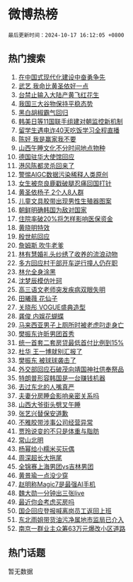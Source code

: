 # 微博热榜

`最后更新时间：2024-10-17 16:12:05 +0800`

## 热门搜索

1. [在中国式现代化建设中奋勇争先](https://m.weibo.cn/search?containerid=100103type%3D1%26t%3D10%26q%3D%23%E5%9C%A8%E4%B8%AD%E5%9B%BD%E5%BC%8F%E7%8E%B0%E4%BB%A3%E5%8C%96%E5%BB%BA%E8%AE%BE%E4%B8%AD%E5%A5%8B%E5%8B%87%E4%BA%89%E5%85%88%23&stream_entry_id=51&isnewpage=1&extparam=seat%3D1%26filter_type%3Drealtimehot%26stream_entry_id%3D51%26c_type%3D51%26q%3D%2523%25E5%259C%25A8%25E4%25B8%25AD%25E5%259B%25BD%25E5%25BC%258F%25E7%258E%25B0%25E4%25BB%25A3%25E5%258C%2596%25E5%25BB%25BA%25E8%25AE%25BE%25E4%25B8%25AD%25E5%25A5%258B%25E5%258B%2587%25E4%25BA%2589%25E5%2585%2588%2523%26pos%3D0%26cate%3D10103%26dgr%3D0%26display_time%3D1729152723%26pre_seqid%3D17291527239070380345779)
1. [武艺 我命比黄圣依好一点](https://m.weibo.cn/search?containerid=100103type%3D1%26t%3D10%26q%3D%E6%AD%A6%E8%89%BA+%E6%88%91%E5%91%BD%E6%AF%94%E9%BB%84%E5%9C%A3%E4%BE%9D%E5%A5%BD%E4%B8%80%E7%82%B9&stream_entry_id=31&isnewpage=1&extparam=seat%3D1%26filter_type%3Drealtimehot%26c_type%3D31%26lcate%3D5001%26cate%3D5001%26band_rank%3D1%26stream_entry_id%3D31%26realpos%3D1%26flag%3D1%26q%3D%25E6%25AD%25A6%25E8%2589%25BA%2520%25E6%2588%2591%25E5%2591%25BD%25E6%25AF%2594%25E9%25BB%2584%25E5%259C%25A3%25E4%25BE%259D%25E5%25A5%25BD%25E4%25B8%2580%25E7%2582%25B9%26pos%3D0%26dgr%3D0%26display_time%3D1729152723%26pre_seqid%3D17291527239070380345779)
1. [台禁止输入大陆产黄飞红花生](https://m.weibo.cn/search?containerid=100103type%3D1%26t%3D10%26q%3D%23%E5%8F%B0%E7%A6%81%E6%AD%A2%E8%BE%93%E5%85%A5%E5%A4%A7%E9%99%86%E4%BA%A7%E9%BB%84%E9%A3%9E%E7%BA%A2%E8%8A%B1%E7%94%9F%23&stream_entry_id=31&isnewpage=1&extparam=seat%3D1%26filter_type%3Drealtimehot%26c_type%3D31%26lcate%3D5001%26cate%3D5001%26band_rank%3D2%26stream_entry_id%3D31%26realpos%3D2%26flag%3D2%26q%3D%2523%25E5%258F%25B0%25E7%25A6%2581%25E6%25AD%25A2%25E8%25BE%2593%25E5%2585%25A5%25E5%25A4%25A7%25E9%2599%2586%25E4%25BA%25A7%25E9%25BB%2584%25E9%25A3%259E%25E7%25BA%25A2%25E8%258A%25B1%25E7%2594%259F%2523%26pos%3D1%26dgr%3D0%26display_time%3D1729152723%26pre_seqid%3D17291527239070380345779)
1. [我国三大谷物保持平稳态势](https://m.weibo.cn/search?containerid=100103type%3D1%26t%3D10%26q%3D%23%E6%88%91%E5%9B%BD%E4%B8%89%E5%A4%A7%E8%B0%B7%E7%89%A9%E4%BF%9D%E6%8C%81%E5%B9%B3%E7%A8%B3%E6%80%81%E5%8A%BF%23&stream_entry_id=31&isnewpage=1&extparam=seat%3D1%26filter_type%3Drealtimehot%26c_type%3D31%26lcate%3D5001%26cate%3D5001%26band_rank%3D3%26stream_entry_id%3D31%26realpos%3D3%26flag%3D0%26q%3D%2523%25E6%2588%2591%25E5%259B%25BD%25E4%25B8%2589%25E5%25A4%25A7%25E8%25B0%25B7%25E7%2589%25A9%25E4%25BF%259D%25E6%258C%2581%25E5%25B9%25B3%25E7%25A8%25B3%25E6%2580%2581%25E5%258A%25BF%2523%26pos%3D2%26dgr%3D0%26display_time%3D1729152723%26pre_seqid%3D17291527239070380345779)
1. [黑白胡椒霸气回归](https://m.weibo.cn/search?containerid=100103type%3D1%26t%3D10%26q%3D%23%E9%BB%91%E7%99%BD%E8%83%A1%E6%A4%92%E9%9C%B8%E6%B0%94%E5%9B%9E%E5%BD%92%23&stream_entry_id=31&isnewpage=1&extparam=seat%3D1%26filter_type%3Drealtimehot%26topic_ad%3D1%26c_type%3D31%26lcate%3D5001%26cate%3D5001%26band_rank%3D4%26stream_entry_id%3D31%26dgr%3D0%26is_ad_pos%3D1%26adid%3D259426%26q%3D%2523%25E9%25BB%2591%25E7%2599%25BD%25E8%2583%25A1%25E6%25A4%2592%25E9%259C%25B8%25E6%25B0%2594%25E5%259B%259E%25E5%25BD%2592%2523%26pos%3D3%26display_time%3D1729152723%26pre_seqid%3D17291527239070380345779)
1. [韩美日等11国联手组建对朝监控新机制](https://m.weibo.cn/search?containerid=100103type%3D1%26t%3D10%26q%3D%23%E9%9F%A9%E7%BE%8E%E6%97%A5%E7%AD%8911%E5%9B%BD%E8%81%94%E6%89%8B%E7%BB%84%E5%BB%BA%E5%AF%B9%E6%9C%9D%E7%9B%91%E6%8E%A7%E6%96%B0%E6%9C%BA%E5%88%B6%23&stream_entry_id=31&isnewpage=1&extparam=seat%3D1%26filter_type%3Drealtimehot%26c_type%3D31%26lcate%3D5001%26cate%3D5001%26band_rank%3D4%26stream_entry_id%3D31%26realpos%3D4%26flag%3D1%26q%3D%2523%25E9%259F%25A9%25E7%25BE%258E%25E6%2597%25A5%25E7%25AD%258911%25E5%259B%25BD%25E8%2581%2594%25E6%2589%258B%25E7%25BB%2584%25E5%25BB%25BA%25E5%25AF%25B9%25E6%259C%259D%25E7%259B%2591%25E6%258E%25A7%25E6%2596%25B0%25E6%259C%25BA%25E5%2588%25B6%2523%26pos%3D4%26dgr%3D0%26display_time%3D1729152723%26pre_seqid%3D17291527239070380345779)
1. [留学生遇电诈40天吃饭学习全程直播](https://m.weibo.cn/search?containerid=100103type%3D1%26t%3D10%26q%3D%23%E7%95%99%E5%AD%A6%E7%94%9F%E9%81%87%E7%94%B5%E8%AF%8840%E5%A4%A9%E5%90%83%E9%A5%AD%E5%AD%A6%E4%B9%A0%E5%85%A8%E7%A8%8B%E7%9B%B4%E6%92%AD%23&stream_entry_id=31&isnewpage=1&extparam=seat%3D1%26filter_type%3Drealtimehot%26c_type%3D31%26lcate%3D5001%26cate%3D5001%26band_rank%3D5%26stream_entry_id%3D31%26realpos%3D5%26flag%3D1%26q%3D%2523%25E7%2595%2599%25E5%25AD%25A6%25E7%2594%259F%25E9%2581%2587%25E7%2594%25B5%25E8%25AF%258840%25E5%25A4%25A9%25E5%2590%2583%25E9%25A5%25AD%25E5%25AD%25A6%25E4%25B9%25A0%25E5%2585%25A8%25E7%25A8%258B%25E7%259B%25B4%25E6%2592%25AD%2523%26pos%3D5%26dgr%3D0%26display_time%3D1729152723%26pre_seqid%3D17291527239070380345779)
1. [陈好 我是赢家我不要](https://m.weibo.cn/search?containerid=100103type%3D1%26t%3D10%26q%3D%E9%99%88%E5%A5%BD+%E6%88%91%E6%98%AF%E8%B5%A2%E5%AE%B6%E6%88%91%E4%B8%8D%E8%A6%81&stream_entry_id=31&isnewpage=1&extparam=seat%3D1%26filter_type%3Drealtimehot%26c_type%3D31%26lcate%3D5001%26cate%3D5001%26band_rank%3D6%26stream_entry_id%3D31%26realpos%3D6%26flag%3D0%26q%3D%25E9%2599%2588%25E5%25A5%25BD%2520%25E6%2588%2591%25E6%2598%25AF%25E8%25B5%25A2%25E5%25AE%25B6%25E6%2588%2591%25E4%25B8%258D%25E8%25A6%2581%26pos%3D6%26dgr%3D0%26display_time%3D1729152723%26pre_seqid%3D17291527239070380345779)
1. [山西午睡文化不分时间地点物种](https://m.weibo.cn/search?containerid=100103type%3D1%26t%3D10%26q%3D%23%E5%B1%B1%E8%A5%BF%E5%8D%88%E7%9D%A1%E6%96%87%E5%8C%96%E4%B8%8D%E5%88%86%E6%97%B6%E9%97%B4%E5%9C%B0%E7%82%B9%E7%89%A9%E7%A7%8D%23&stream_entry_id=31&isnewpage=1&extparam=seat%3D1%26filter_type%3Drealtimehot%26c_type%3D31%26lcate%3D5001%26cate%3D5001%26band_rank%3D7%26stream_entry_id%3D31%26realpos%3D7%26flag%3D0%26q%3D%2523%25E5%25B1%25B1%25E8%25A5%25BF%25E5%258D%2588%25E7%259D%25A1%25E6%2596%2587%25E5%258C%2596%25E4%25B8%258D%25E5%2588%2586%25E6%2597%25B6%25E9%2597%25B4%25E5%259C%25B0%25E7%2582%25B9%25E7%2589%25A9%25E7%25A7%258D%2523%26pos%3D7%26dgr%3D0%26display_time%3D1729152723%26pre_seqid%3D17291527239070380345779)
1. [德国驻华大使馆回应](https://m.weibo.cn/search?containerid=100103type%3D1%26t%3D10%26q%3D%23%E5%BE%B7%E5%9B%BD%E9%A9%BB%E5%8D%8E%E5%A4%A7%E4%BD%BF%E9%A6%86%E5%9B%9E%E5%BA%94%23&stream_entry_id=31&isnewpage=1&extparam=seat%3D1%26filter_type%3Drealtimehot%26c_type%3D31%26lcate%3D5001%26cate%3D5001%26band_rank%3D8%26stream_entry_id%3D31%26realpos%3D8%26flag%3D1%26q%3D%2523%25E5%25BE%25B7%25E5%259B%25BD%25E9%25A9%25BB%25E5%258D%258E%25E5%25A4%25A7%25E4%25BD%25BF%25E9%25A6%2586%25E5%259B%259E%25E5%25BA%2594%2523%26pos%3D8%26dgr%3D0%26display_time%3D1729152723%26pre_seqid%3D17291527239070380345779)
1. [港风陈都灵杀回来了](https://m.weibo.cn/search?containerid=100103type%3D1%26t%3D10%26q%3D%23%E6%B8%AF%E9%A3%8E%E9%99%88%E9%83%BD%E7%81%B5%E6%9D%80%E5%9B%9E%E6%9D%A5%E4%BA%86%23&stream_entry_id=31&isnewpage=1&extparam=seat%3D1%26filter_type%3Drealtimehot%26c_type%3D31%26lcate%3D5001%26cate%3D5001%26band_rank%3D9%26stream_entry_id%3D31%26realpos%3D9%26flag%3D0%26q%3D%2523%25E6%25B8%25AF%25E9%25A3%258E%25E9%2599%2588%25E9%2583%25BD%25E7%2581%25B5%25E6%259D%2580%25E5%259B%259E%25E6%259D%25A5%25E4%25BA%2586%2523%26pos%3D9%26dgr%3D0%26display_time%3D1729152723%26pre_seqid%3D17291527239070380345779)
1. [警惕AIGC数据污染稀释人类原创](https://m.weibo.cn/search?containerid=100103type%3D1%26t%3D10%26q%3D%23%E8%AD%A6%E6%83%95AIGC%E6%95%B0%E6%8D%AE%E6%B1%A1%E6%9F%93%E7%A8%80%E9%87%8A%E4%BA%BA%E7%B1%BB%E5%8E%9F%E5%88%9B%23&stream_entry_id=31&isnewpage=1&extparam=seat%3D1%26filter_type%3Drealtimehot%26c_type%3D31%26lcate%3D5001%26cate%3D5001%26band_rank%3D10%26stream_entry_id%3D31%26realpos%3D10%26flag%3D1%26q%3D%2523%25E8%25AD%25A6%25E6%2583%2595AIGC%25E6%2595%25B0%25E6%258D%25AE%25E6%25B1%25A1%25E6%259F%2593%25E7%25A8%2580%25E9%2587%258A%25E4%25BA%25BA%25E7%25B1%25BB%25E5%258E%259F%25E5%2588%259B%2523%26pos%3D10%26dgr%3D0%26display_time%3D1729152723%26pre_seqid%3D17291527239070380345779)
1. [女生被奈良鹿戳破腿忍痛回国打针](https://m.weibo.cn/search?containerid=100103type%3D1%26t%3D10%26q%3D%23%E5%A5%B3%E7%94%9F%E8%A2%AB%E5%A5%88%E8%89%AF%E9%B9%BF%E6%88%B3%E7%A0%B4%E8%85%BF%E5%BF%8D%E7%97%9B%E5%9B%9E%E5%9B%BD%E6%89%93%E9%92%88%23&stream_entry_id=31&isnewpage=1&extparam=seat%3D1%26filter_type%3Drealtimehot%26c_type%3D31%26lcate%3D5001%26cate%3D5001%26band_rank%3D11%26stream_entry_id%3D31%26realpos%3D11%26flag%3D2%26q%3D%2523%25E5%25A5%25B3%25E7%2594%259F%25E8%25A2%25AB%25E5%25A5%2588%25E8%2589%25AF%25E9%25B9%25BF%25E6%2588%25B3%25E7%25A0%25B4%25E8%2585%25BF%25E5%25BF%258D%25E7%2597%259B%25E5%259B%259E%25E5%259B%25BD%25E6%2589%2593%25E9%2592%2588%2523%26pos%3D11%26dgr%3D0%26display_time%3D1729152723%26pre_seqid%3D17291527239070380345779)
1. [黄圣依杨子 2个人8人群](https://m.weibo.cn/search?containerid=100103type%3D1%26t%3D10%26q%3D%E9%BB%84%E5%9C%A3%E4%BE%9D%E6%9D%A8%E5%AD%90+2%E4%B8%AA%E4%BA%BA8%E4%BA%BA%E7%BE%A4&stream_entry_id=31&isnewpage=1&extparam=seat%3D1%26filter_type%3Drealtimehot%26c_type%3D31%26lcate%3D5001%26cate%3D5001%26band_rank%3D12%26stream_entry_id%3D31%26realpos%3D12%26flag%3D2%26q%3D%25E9%25BB%2584%25E5%259C%25A3%25E4%25BE%259D%25E6%259D%25A8%25E5%25AD%2590%25202%25E4%25B8%25AA%25E4%25BA%25BA8%25E4%25BA%25BA%25E7%25BE%25A4%26pos%3D12%26dgr%3D0%26display_time%3D1729152723%26pre_seqid%3D17291527239070380345779)
1. [儿童文具胶带出现男性生殖器图案](https://m.weibo.cn/search?containerid=100103type%3D1%26t%3D10%26q%3D%23%E5%84%BF%E7%AB%A5%E6%96%87%E5%85%B7%E8%83%B6%E5%B8%A6%E5%87%BA%E7%8E%B0%E7%94%B7%E6%80%A7%E7%94%9F%E6%AE%96%E5%99%A8%E5%9B%BE%E6%A1%88%23&stream_entry_id=31&isnewpage=1&extparam=seat%3D1%26filter_type%3Drealtimehot%26c_type%3D31%26lcate%3D5001%26cate%3D5001%26band_rank%3D13%26stream_entry_id%3D31%26realpos%3D13%26flag%3D2%26q%3D%2523%25E5%2584%25BF%25E7%25AB%25A5%25E6%2596%2587%25E5%2585%25B7%25E8%2583%25B6%25E5%25B8%25A6%25E5%2587%25BA%25E7%258E%25B0%25E7%2594%25B7%25E6%2580%25A7%25E7%2594%259F%25E6%25AE%2596%25E5%2599%25A8%25E5%259B%25BE%25E6%25A1%2588%2523%26pos%3D13%26dgr%3D0%26display_time%3D1729152723%26pre_seqid%3D17291527239070380345779)
1. [朝鲜明确韩国为敌对国家](https://m.weibo.cn/search?containerid=100103type%3D1%26t%3D10%26q%3D%23%E6%9C%9D%E9%B2%9C%E6%98%8E%E7%A1%AE%E9%9F%A9%E5%9B%BD%E4%B8%BA%E6%95%8C%E5%AF%B9%E5%9B%BD%E5%AE%B6%23&stream_entry_id=31&isnewpage=1&extparam=seat%3D1%26filter_type%3Drealtimehot%26c_type%3D31%26lcate%3D5001%26cate%3D5001%26band_rank%3D14%26stream_entry_id%3D31%26realpos%3D14%26flag%3D0%26q%3D%2523%25E6%259C%259D%25E9%25B2%259C%25E6%2598%258E%25E7%25A1%25AE%25E9%259F%25A9%25E5%259B%25BD%25E4%25B8%25BA%25E6%2595%258C%25E5%25AF%25B9%25E5%259B%25BD%25E5%25AE%25B6%2523%26pos%3D14%26dgr%3D0%26display_time%3D1729152723%26pre_seqid%3D17291527239070380345779)
1. [住院率破20%将怎样影响医保资金](https://m.weibo.cn/search?containerid=100103type%3D1%26t%3D10%26q%3D%23%E4%BD%8F%E9%99%A2%E7%8E%87%E7%A0%B420%25%E5%B0%86%E6%80%8E%E6%A0%B7%E5%BD%B1%E5%93%8D%E5%8C%BB%E4%BF%9D%E8%B5%84%E9%87%91%23&stream_entry_id=31&isnewpage=1&extparam=seat%3D1%26filter_type%3Drealtimehot%26c_type%3D31%26lcate%3D5001%26cate%3D5001%26band_rank%3D15%26stream_entry_id%3D31%26realpos%3D15%26flag%3D1%26q%3D%2523%25E4%25BD%258F%25E9%2599%25A2%25E7%258E%2587%25E7%25A0%25B420%2525%25E5%25B0%2586%25E6%2580%258E%25E6%25A0%25B7%25E5%25BD%25B1%25E5%2593%258D%25E5%258C%25BB%25E4%25BF%259D%25E8%25B5%2584%25E9%2587%2591%2523%26pos%3D15%26dgr%3D0%26display_time%3D1729152723%26pre_seqid%3D17291527239070380345779)
1. [黄晓明特效](https://m.weibo.cn/search?containerid=100103type%3D1%26t%3D10%26q%3D%E9%BB%84%E6%99%93%E6%98%8E%E7%89%B9%E6%95%88&stream_entry_id=31&isnewpage=1&extparam=seat%3D1%26filter_type%3Drealtimehot%26c_type%3D31%26lcate%3D5001%26cate%3D5001%26band_rank%3D16%26stream_entry_id%3D31%26realpos%3D16%26flag%3D1%26q%3D%25E9%25BB%2584%25E6%2599%2593%25E6%2598%258E%25E7%2589%25B9%25E6%2595%2588%26pos%3D16%26dgr%3D0%26display_time%3D1729152723%26pre_seqid%3D17291527239070380345779)
1. [殷世航回应](https://m.weibo.cn/search?containerid=100103type%3D1%26t%3D10%26q%3D%E6%AE%B7%E4%B8%96%E8%88%AA%E5%9B%9E%E5%BA%94&stream_entry_id=31&isnewpage=1&extparam=seat%3D1%26filter_type%3Drealtimehot%26c_type%3D31%26lcate%3D5001%26cate%3D5001%26band_rank%3D17%26stream_entry_id%3D31%26realpos%3D17%26flag%3D0%26q%3D%25E6%25AE%25B7%25E4%25B8%2596%25E8%2588%25AA%25E5%259B%259E%25E5%25BA%2594%26pos%3D17%26dgr%3D0%26display_time%3D1729152723%26pre_seqid%3D17291527239070380345779)
1. [詹姆斯 吹牛老爹](https://m.weibo.cn/search?containerid=100103type%3D1%26t%3D10%26q%3D%E8%A9%B9%E5%A7%86%E6%96%AF+%E5%90%B9%E7%89%9B%E8%80%81%E7%88%B9&stream_entry_id=31&isnewpage=1&extparam=seat%3D1%26filter_type%3Drealtimehot%26c_type%3D31%26lcate%3D5001%26cate%3D5001%26band_rank%3D18%26stream_entry_id%3D31%26realpos%3D18%26flag%3D0%26q%3D%25E8%25A9%25B9%25E5%25A7%2586%25E6%2596%25AF%2520%25E5%2590%25B9%25E7%2589%259B%25E8%2580%2581%25E7%2588%25B9%26pos%3D18%26dgr%3D0%26display_time%3D1729152723%26pre_seqid%3D17291527239070380345779)
1. [林有慧婚礼头纱绣了收养的流浪动物](https://m.weibo.cn/search?containerid=100103type%3D1%26t%3D10%26q%3D%23%E6%9E%97%E6%9C%89%E6%85%A7%E5%A9%9A%E7%A4%BC%E5%A4%B4%E7%BA%B1%E7%BB%A3%E4%BA%86%E6%94%B6%E5%85%BB%E7%9A%84%E6%B5%81%E6%B5%AA%E5%8A%A8%E7%89%A9%23&stream_entry_id=31&isnewpage=1&extparam=seat%3D1%26filter_type%3Drealtimehot%26c_type%3D31%26lcate%3D5001%26cate%3D5001%26band_rank%3D19%26stream_entry_id%3D31%26realpos%3D19%26flag%3D1%26q%3D%2523%25E6%259E%2597%25E6%259C%2589%25E6%2585%25A7%25E5%25A9%259A%25E7%25A4%25BC%25E5%25A4%25B4%25E7%25BA%25B1%25E7%25BB%25A3%25E4%25BA%2586%25E6%2594%25B6%25E5%2585%25BB%25E7%259A%2584%25E6%25B5%2581%25E6%25B5%25AA%25E5%258A%25A8%25E7%2589%25A9%2523%26pos%3D19%26dgr%3D0%26display_time%3D1729152723%26pre_seqid%3D17291527239070380345779)
1. [多方回应村干部开车逆行撞人仍在职](https://m.weibo.cn/search?containerid=100103type%3D1%26t%3D10%26q%3D%23%E5%A4%9A%E6%96%B9%E5%9B%9E%E5%BA%94%E6%9D%91%E5%B9%B2%E9%83%A8%E5%BC%80%E8%BD%A6%E9%80%86%E8%A1%8C%E6%92%9E%E4%BA%BA%E4%BB%8D%E5%9C%A8%E8%81%8C%23&stream_entry_id=31&isnewpage=1&extparam=seat%3D1%26filter_type%3Drealtimehot%26c_type%3D31%26lcate%3D5001%26cate%3D5001%26band_rank%3D20%26stream_entry_id%3D31%26realpos%3D20%26flag%3D1%26q%3D%2523%25E5%25A4%259A%25E6%2596%25B9%25E5%259B%259E%25E5%25BA%2594%25E6%259D%2591%25E5%25B9%25B2%25E9%2583%25A8%25E5%25BC%2580%25E8%25BD%25A6%25E9%2580%2586%25E8%25A1%258C%25E6%2592%259E%25E4%25BA%25BA%25E4%25BB%258D%25E5%259C%25A8%25E8%2581%258C%2523%26pos%3D20%26dgr%3D0%26display_time%3D1729152723%26pre_seqid%3D17291527239070380345779)
1. [林允全身涂黑](https://m.weibo.cn/search?containerid=100103type%3D1%26t%3D10%26q%3D%23%E6%9E%97%E5%85%81%E5%85%A8%E8%BA%AB%E6%B6%82%E9%BB%91%23&stream_entry_id=31&isnewpage=1&extparam=seat%3D1%26filter_type%3Drealtimehot%26c_type%3D31%26lcate%3D5001%26cate%3D5001%26band_rank%3D21%26stream_entry_id%3D31%26realpos%3D21%26flag%3D2%26q%3D%2523%25E6%259E%2597%25E5%2585%2581%25E5%2585%25A8%25E8%25BA%25AB%25E6%25B6%2582%25E9%25BB%2591%2523%26pos%3D21%26dgr%3D0%26display_time%3D1729152723%26pre_seqid%3D17291527239070380345779)
1. [沈梦辰模仿叶珂](https://m.weibo.cn/search?containerid=100103type%3D1%26t%3D10%26q%3D%23%E6%B2%88%E6%A2%A6%E8%BE%B0%E6%A8%A1%E4%BB%BF%E5%8F%B6%E7%8F%82%23&stream_entry_id=31&isnewpage=1&extparam=seat%3D1%26filter_type%3Drealtimehot%26c_type%3D31%26lcate%3D5001%26cate%3D5001%26band_rank%3D22%26stream_entry_id%3D31%26realpos%3D22%26flag%3D2%26q%3D%2523%25E6%25B2%2588%25E6%25A2%25A6%25E8%25BE%25B0%25E6%25A8%25A1%25E4%25BB%25BF%25E5%258F%25B6%25E7%258F%2582%2523%26pos%3D22%26dgr%3D0%26display_time%3D1729152723%26pre_seqid%3D17291527239070380345779)
1. [高三语文老师突发疾病双眼失明](https://m.weibo.cn/search?containerid=100103type%3D1%26t%3D10%26q%3D%23%E9%AB%98%E4%B8%89%E8%AF%AD%E6%96%87%E8%80%81%E5%B8%88%E7%AA%81%E5%8F%91%E7%96%BE%E7%97%85%E5%8F%8C%E7%9C%BC%E5%A4%B1%E6%98%8E%23&stream_entry_id=31&isnewpage=1&extparam=seat%3D1%26filter_type%3Drealtimehot%26c_type%3D31%26lcate%3D5001%26cate%3D5001%26band_rank%3D23%26stream_entry_id%3D31%26realpos%3D23%26flag%3D1%26q%3D%2523%25E9%25AB%2598%25E4%25B8%2589%25E8%25AF%25AD%25E6%2596%2587%25E8%2580%2581%25E5%25B8%2588%25E7%25AA%2581%25E5%258F%2591%25E7%2596%25BE%25E7%2597%2585%25E5%258F%258C%25E7%259C%25BC%25E5%25A4%25B1%25E6%2598%258E%2523%26pos%3D23%26dgr%3D0%26display_time%3D1729152723%26pre_seqid%3D17291527239070380345779)
1. [田曦薇 花仙子](https://m.weibo.cn/search?containerid=100103type%3D1%26t%3D10%26q%3D%E7%94%B0%E6%9B%A6%E8%96%87+%E8%8A%B1%E4%BB%99%E5%AD%90&stream_entry_id=31&isnewpage=1&extparam=seat%3D1%26filter_type%3Drealtimehot%26c_type%3D31%26lcate%3D5001%26cate%3D5001%26band_rank%3D24%26stream_entry_id%3D31%26realpos%3D24%26flag%3D0%26q%3D%25E7%2594%25B0%25E6%259B%25A6%25E8%2596%2587%2520%25E8%258A%25B1%25E4%25BB%2599%25E5%25AD%2590%26pos%3D24%26dgr%3D0%26display_time%3D1729152723%26pre_seqid%3D17291527239070380345779)
1. [关晓彤 VOGUE盛典造型](https://m.weibo.cn/search?containerid=100103type%3D1%26t%3D10%26q%3D%E5%85%B3%E6%99%93%E5%BD%A4+VOGUE%E7%9B%9B%E5%85%B8%E9%80%A0%E5%9E%8B&stream_entry_id=31&isnewpage=1&extparam=seat%3D1%26filter_type%3Drealtimehot%26c_type%3D31%26lcate%3D5001%26cate%3D5001%26band_rank%3D25%26stream_entry_id%3D31%26realpos%3D25%26flag%3D1%26q%3D%25E5%2585%25B3%25E6%2599%2593%25E5%25BD%25A4%2520VOGUE%25E7%259B%259B%25E5%2585%25B8%25E9%2580%25A0%25E5%259E%258B%26pos%3D25%26dgr%3D0%26display_time%3D1729152723%26pre_seqid%3D17291527239070380345779)
1. [龚俊 内娱花蝴蝶](https://m.weibo.cn/search?containerid=100103type%3D1%26t%3D10%26q%3D%E9%BE%9A%E4%BF%8A+%E5%86%85%E5%A8%B1%E8%8A%B1%E8%9D%B4%E8%9D%B6&stream_entry_id=31&isnewpage=1&extparam=seat%3D1%26filter_type%3Drealtimehot%26c_type%3D31%26lcate%3D5001%26cate%3D5001%26band_rank%3D26%26stream_entry_id%3D31%26realpos%3D26%26flag%3D1%26q%3D%25E9%25BE%259A%25E4%25BF%258A%2520%25E5%2586%2585%25E5%25A8%25B1%25E8%258A%25B1%25E8%259D%25B4%25E8%259D%25B6%26pos%3D26%26dgr%3D0%26display_time%3D1729152723%26pre_seqid%3D17291527239070380345779)
1. [马来西亚男子上厕所时被老虎叼走身亡](https://m.weibo.cn/search?containerid=100103type%3D1%26t%3D10%26q%3D%23%E9%A9%AC%E6%9D%A5%E8%A5%BF%E4%BA%9A%E7%94%B7%E5%AD%90%E4%B8%8A%E5%8E%95%E6%89%80%E6%97%B6%E8%A2%AB%E8%80%81%E8%99%8E%E5%8F%BC%E8%B5%B0%E8%BA%AB%E4%BA%A1%23&stream_entry_id=31&isnewpage=1&extparam=seat%3D1%26filter_type%3Drealtimehot%26c_type%3D31%26lcate%3D5001%26cate%3D5001%26band_rank%3D27%26stream_entry_id%3D31%26realpos%3D27%26flag%3D0%26q%3D%2523%25E9%25A9%25AC%25E6%259D%25A5%25E8%25A5%25BF%25E4%25BA%259A%25E7%2594%25B7%25E5%25AD%2590%25E4%25B8%258A%25E5%258E%2595%25E6%2589%2580%25E6%2597%25B6%25E8%25A2%25AB%25E8%2580%2581%25E8%2599%258E%25E5%258F%25BC%25E8%25B5%25B0%25E8%25BA%25AB%25E4%25BA%25A1%2523%26pos%3D27%26dgr%3D0%26display_time%3D1729152723%26pre_seqid%3D17291527239070380345779)
1. [樊振东许昕男团首秀](https://m.weibo.cn/search?containerid=100103type%3D1%26t%3D10%26q%3D%23%E6%A8%8A%E6%8C%AF%E4%B8%9C%E8%AE%B8%E6%98%95%E7%94%B7%E5%9B%A2%E9%A6%96%E7%A7%80%23&stream_entry_id=31&isnewpage=1&extparam=seat%3D1%26filter_type%3Drealtimehot%26c_type%3D31%26lcate%3D5001%26cate%3D5001%26band_rank%3D28%26stream_entry_id%3D31%26realpos%3D28%26flag%3D0%26q%3D%2523%25E6%25A8%258A%25E6%258C%25AF%25E4%25B8%259C%25E8%25AE%25B8%25E6%2598%2595%25E7%2594%25B7%25E5%259B%25A2%25E9%25A6%2596%25E7%25A7%2580%2523%26pos%3D28%26dgr%3D0%26display_time%3D1729152723%26pre_seqid%3D17291527239070380345779)
1. [统一首套二套房贷最低首付比例到15%](https://m.weibo.cn/search?containerid=100103type%3D1%26t%3D10%26q%3D%23%E7%BB%9F%E4%B8%80%E9%A6%96%E5%A5%97%E4%BA%8C%E5%A5%97%E6%88%BF%E8%B4%B7%E6%9C%80%E4%BD%8E%E9%A6%96%E4%BB%98%E6%AF%94%E4%BE%8B%E5%88%B015%25%23&stream_entry_id=31&isnewpage=1&extparam=seat%3D1%26filter_type%3Drealtimehot%26c_type%3D31%26lcate%3D5001%26cate%3D5001%26band_rank%3D29%26stream_entry_id%3D31%26realpos%3D29%26flag%3D1%26q%3D%2523%25E7%25BB%259F%25E4%25B8%2580%25E9%25A6%2596%25E5%25A5%2597%25E4%25BA%258C%25E5%25A5%2597%25E6%2588%25BF%25E8%25B4%25B7%25E6%259C%2580%25E4%25BD%258E%25E9%25A6%2596%25E4%25BB%2598%25E6%25AF%2594%25E4%25BE%258B%25E5%2588%25B015%2525%2523%26pos%3D29%26dgr%3D0%26display_time%3D1729152723%26pre_seqid%3D17291527239070380345779)
1. [杜华 王一博就别汇报了](https://m.weibo.cn/search?containerid=100103type%3D1%26t%3D10%26q%3D%E6%9D%9C%E5%8D%8E+%E7%8E%8B%E4%B8%80%E5%8D%9A%E5%B0%B1%E5%88%AB%E6%B1%87%E6%8A%A5%E4%BA%86&stream_entry_id=31&isnewpage=1&extparam=seat%3D1%26filter_type%3Drealtimehot%26c_type%3D31%26lcate%3D5001%26cate%3D5001%26band_rank%3D30%26stream_entry_id%3D31%26realpos%3D30%26flag%3D0%26q%3D%25E6%259D%259C%25E5%258D%258E%2520%25E7%258E%258B%25E4%25B8%2580%25E5%258D%259A%25E5%25B0%25B1%25E5%2588%25AB%25E6%25B1%2587%25E6%258A%25A5%25E4%25BA%2586%26pos%3D30%26dgr%3D0%26display_time%3D1729152723%26pre_seqid%3D17291527239070380345779)
1. [樊振东 被球球袭击了](https://m.weibo.cn/search?containerid=100103type%3D1%26t%3D10%26q%3D%E6%A8%8A%E6%8C%AF%E4%B8%9C+%E8%A2%AB%E7%90%83%E7%90%83%E8%A2%AD%E5%87%BB%E4%BA%86&stream_entry_id=31&isnewpage=1&extparam=seat%3D1%26filter_type%3Drealtimehot%26c_type%3D31%26lcate%3D5001%26cate%3D5001%26band_rank%3D31%26stream_entry_id%3D31%26realpos%3D31%26flag%3D1%26q%3D%25E6%25A8%258A%25E6%258C%25AF%25E4%25B8%259C%2520%25E8%25A2%25AB%25E7%2590%2583%25E7%2590%2583%25E8%25A2%25AD%25E5%2587%25BB%25E4%25BA%2586%26pos%3D31%26dgr%3D0%26display_time%3D1729152723%26pre_seqid%3D17291527239070380345779)
1. [外交部回应石破茂向靖国神社供奉祭品](https://m.weibo.cn/search?containerid=100103type%3D1%26t%3D10%26q%3D%23%E5%A4%96%E4%BA%A4%E9%83%A8%E5%9B%9E%E5%BA%94%E7%9F%B3%E7%A0%B4%E8%8C%82%E5%90%91%E9%9D%96%E5%9B%BD%E7%A5%9E%E7%A4%BE%E4%BE%9B%E5%A5%89%E7%A5%AD%E5%93%81%23&stream_entry_id=31&isnewpage=1&extparam=seat%3D1%26filter_type%3Drealtimehot%26c_type%3D31%26lcate%3D5001%26cate%3D5001%26band_rank%3D32%26stream_entry_id%3D31%26realpos%3D32%26flag%3D1%26q%3D%2523%25E5%25A4%2596%25E4%25BA%25A4%25E9%2583%25A8%25E5%259B%259E%25E5%25BA%2594%25E7%259F%25B3%25E7%25A0%25B4%25E8%258C%2582%25E5%2590%2591%25E9%259D%2596%25E5%259B%25BD%25E7%25A5%259E%25E7%25A4%25BE%25E4%25BE%259B%25E5%25A5%2589%25E7%25A5%25AD%25E5%2593%2581%2523%26pos%3D32%26dgr%3D0%26display_time%3D1729152723%26pre_seqid%3D17291527239070380345779)
1. [特朗普形容韩国是一台赚钱机器](https://m.weibo.cn/search?containerid=100103type%3D1%26t%3D10%26q%3D%23%E7%89%B9%E6%9C%97%E6%99%AE%E5%BD%A2%E5%AE%B9%E9%9F%A9%E5%9B%BD%E6%98%AF%E4%B8%80%E5%8F%B0%E8%B5%9A%E9%92%B1%E6%9C%BA%E5%99%A8%23&stream_entry_id=31&isnewpage=1&extparam=seat%3D1%26filter_type%3Drealtimehot%26c_type%3D31%26lcate%3D5001%26cate%3D5001%26band_rank%3D33%26stream_entry_id%3D31%26realpos%3D33%26flag%3D0%26q%3D%2523%25E7%2589%25B9%25E6%259C%2597%25E6%2599%25AE%25E5%25BD%25A2%25E5%25AE%25B9%25E9%259F%25A9%25E5%259B%25BD%25E6%2598%25AF%25E4%25B8%2580%25E5%258F%25B0%25E8%25B5%259A%25E9%2592%25B1%25E6%259C%25BA%25E5%2599%25A8%2523%26pos%3D33%26dgr%3D0%26display_time%3D1729152723%26pre_seqid%3D17291527239070380345779)
1. [去过东北的人嘴真严](https://m.weibo.cn/search?containerid=100103type%3D1%26t%3D10%26q%3D%23%E5%8E%BB%E8%BF%87%E4%B8%9C%E5%8C%97%E7%9A%84%E4%BA%BA%E5%98%B4%E7%9C%9F%E4%B8%A5%23&stream_entry_id=31&isnewpage=1&extparam=seat%3D1%26filter_type%3Drealtimehot%26c_type%3D31%26lcate%3D5001%26cate%3D5001%26band_rank%3D34%26stream_entry_id%3D31%26realpos%3D34%26flag%3D1%26q%3D%2523%25E5%258E%25BB%25E8%25BF%2587%25E4%25B8%259C%25E5%258C%2597%25E7%259A%2584%25E4%25BA%25BA%25E5%2598%25B4%25E7%259C%259F%25E4%25B8%25A5%2523%26pos%3D34%26dgr%3D0%26display_time%3D1729152723%26pre_seqid%3D17291527239070380345779)
1. [夫妻分房睡会影响亲密关系吗](https://m.weibo.cn/search?containerid=100103type%3D1%26t%3D10%26q%3D%E5%A4%AB%E5%A6%BB%E5%88%86%E6%88%BF%E7%9D%A1%E4%BC%9A%E5%BD%B1%E5%93%8D%E4%BA%B2%E5%AF%86%E5%85%B3%E7%B3%BB%E5%90%97&stream_entry_id=31&isnewpage=1&extparam=seat%3D1%26filter_type%3Drealtimehot%26c_type%3D31%26lcate%3D5001%26cate%3D5001%26band_rank%3D35%26stream_entry_id%3D31%26realpos%3D35%26flag%3D1%26q%3D%25E5%25A4%25AB%25E5%25A6%25BB%25E5%2588%2586%25E6%2588%25BF%25E7%259D%25A1%25E4%25BC%259A%25E5%25BD%25B1%25E5%2593%258D%25E4%25BA%25B2%25E5%25AF%2586%25E5%2585%25B3%25E7%25B3%25BB%25E5%2590%2597%26pos%3D35%26dgr%3D0%26display_time%3D1729152723%26pre_seqid%3D17291527239070380345779)
1. [山西大爷街头劈叉午睡](https://m.weibo.cn/search?containerid=100103type%3D1%26t%3D10%26q%3D%23%E5%B1%B1%E8%A5%BF%E5%A4%A7%E7%88%B7%E8%A1%97%E5%A4%B4%E5%8A%88%E5%8F%89%E5%8D%88%E7%9D%A1%23&stream_entry_id=31&isnewpage=1&extparam=seat%3D1%26filter_type%3Drealtimehot%26c_type%3D31%26lcate%3D5001%26cate%3D5001%26band_rank%3D36%26stream_entry_id%3D31%26realpos%3D36%26flag%3D1%26q%3D%2523%25E5%25B1%25B1%25E8%25A5%25BF%25E5%25A4%25A7%25E7%2588%25B7%25E8%25A1%2597%25E5%25A4%25B4%25E5%258A%2588%25E5%258F%2589%25E5%258D%2588%25E7%259D%25A1%2523%26pos%3D36%26dgr%3D0%26display_time%3D1729152723%26pre_seqid%3D17291527239070380345779)
1. [张艺兴替保安道歉](https://m.weibo.cn/search?containerid=100103type%3D1%26t%3D10%26q%3D%E5%BC%A0%E8%89%BA%E5%85%B4%E6%9B%BF%E4%BF%9D%E5%AE%89%E9%81%93%E6%AD%89&stream_entry_id=31&isnewpage=1&extparam=seat%3D1%26filter_type%3Drealtimehot%26c_type%3D31%26lcate%3D5001%26cate%3D5001%26band_rank%3D37%26stream_entry_id%3D31%26realpos%3D37%26flag%3D0%26q%3D%25E5%25BC%25A0%25E8%2589%25BA%25E5%2585%25B4%25E6%259B%25BF%25E4%25BF%259D%25E5%25AE%2589%25E9%2581%2593%25E6%25AD%2589%26pos%3D37%26dgr%3D0%26display_time%3D1729152723%26pre_seqid%3D17291527239070380345779)
1. [不雅胶带涉事公司经营异常](https://m.weibo.cn/search?containerid=100103type%3D1%26t%3D10%26q%3D%23%E4%B8%8D%E9%9B%85%E8%83%B6%E5%B8%A6%E6%B6%89%E4%BA%8B%E5%85%AC%E5%8F%B8%E7%BB%8F%E8%90%A5%E5%BC%82%E5%B8%B8%23&stream_entry_id=31&isnewpage=1&extparam=seat%3D1%26filter_type%3Drealtimehot%26c_type%3D31%26lcate%3D5001%26cate%3D5001%26band_rank%3D38%26stream_entry_id%3D31%26realpos%3D38%26flag%3D1%26q%3D%2523%25E4%25B8%258D%25E9%259B%2585%25E8%2583%25B6%25E5%25B8%25A6%25E6%25B6%2589%25E4%25BA%258B%25E5%2585%25AC%25E5%258F%25B8%25E7%25BB%258F%25E8%2590%25A5%25E5%25BC%2582%25E5%25B8%25B8%2523%26pos%3D38%26dgr%3D0%26display_time%3D1729152723%26pre_seqid%3D17291527239070380345779)
1. [贾玲说变的不只是体重与脂肪](https://m.weibo.cn/search?containerid=100103type%3D1%26t%3D10%26q%3D%23%E8%B4%BE%E7%8E%B2%E8%AF%B4%E5%8F%98%E7%9A%84%E4%B8%8D%E5%8F%AA%E6%98%AF%E4%BD%93%E9%87%8D%E4%B8%8E%E8%84%82%E8%82%AA%23&stream_entry_id=31&isnewpage=1&extparam=seat%3D1%26filter_type%3Drealtimehot%26c_type%3D31%26lcate%3D5001%26cate%3D5001%26band_rank%3D39%26stream_entry_id%3D31%26realpos%3D39%26flag%3D1%26q%3D%2523%25E8%25B4%25BE%25E7%258E%25B2%25E8%25AF%25B4%25E5%258F%2598%25E7%259A%2584%25E4%25B8%258D%25E5%258F%25AA%25E6%2598%25AF%25E4%25BD%2593%25E9%2587%258D%25E4%25B8%258E%25E8%2584%2582%25E8%2582%25AA%2523%26pos%3D39%26dgr%3D0%26display_time%3D1729152723%26pre_seqid%3D17291527239070380345779)
1. [常山北明](https://m.weibo.cn/search?containerid=100103type%3D1%26t%3D10%26q%3D%E5%B8%B8%E5%B1%B1%E5%8C%97%E6%98%8E&stream_entry_id=31&isnewpage=1&extparam=seat%3D1%26filter_type%3Drealtimehot%26c_type%3D31%26lcate%3D5001%26cate%3D5001%26band_rank%3D40%26stream_entry_id%3D31%26realpos%3D40%26flag%3D1%26q%3D%25E5%25B8%25B8%25E5%25B1%25B1%25E5%258C%2597%25E6%2598%258E%26pos%3D40%26dgr%3D0%26display_time%3D1729152723%26pre_seqid%3D17291527239070380345779)
1. [杨幂给小糯米买玩偶](https://m.weibo.cn/search?containerid=100103type%3D1%26t%3D10%26q%3D%23%E6%9D%A8%E5%B9%82%E7%BB%99%E5%B0%8F%E7%B3%AF%E7%B1%B3%E4%B9%B0%E7%8E%A9%E5%81%B6%23&stream_entry_id=31&isnewpage=1&extparam=seat%3D1%26filter_type%3Drealtimehot%26c_type%3D31%26lcate%3D5001%26cate%3D5001%26band_rank%3D41%26stream_entry_id%3D31%26realpos%3D41%26flag%3D0%26q%3D%2523%25E6%259D%25A8%25E5%25B9%2582%25E7%25BB%2599%25E5%25B0%258F%25E7%25B3%25AF%25E7%25B1%25B3%25E4%25B9%25B0%25E7%258E%25A9%25E5%2581%25B6%2523%26pos%3D41%26dgr%3D0%26display_time%3D1729152723%26pre_seqid%3D17291527239070380345779)
1. [周深超长大拖尾](https://m.weibo.cn/search?containerid=100103type%3D1%26t%3D10%26q%3D%E5%91%A8%E6%B7%B1%E8%B6%85%E9%95%BF%E5%A4%A7%E6%8B%96%E5%B0%BE&stream_entry_id=31&isnewpage=1&extparam=seat%3D1%26filter_type%3Drealtimehot%26c_type%3D31%26lcate%3D5001%26cate%3D5001%26band_rank%3D42%26stream_entry_id%3D31%26realpos%3D42%26flag%3D1%26q%3D%25E5%2591%25A8%25E6%25B7%25B1%25E8%25B6%2585%25E9%2595%25BF%25E5%25A4%25A7%25E6%258B%2596%25E5%25B0%25BE%26pos%3D42%26dgr%3D0%26display_time%3D1729152723%26pre_seqid%3D17291527239070380345779)
1. [全锦赛上海男团vs吉林男团](https://m.weibo.cn/search?containerid=100103type%3D1%26t%3D10%26q%3D%23%E5%85%A8%E9%94%A6%E8%B5%9B%E4%B8%8A%E6%B5%B7%E7%94%B7%E5%9B%A2vs%E5%90%89%E6%9E%97%E7%94%B7%E5%9B%A2%23&stream_entry_id=31&isnewpage=1&extparam=seat%3D1%26filter_type%3Drealtimehot%26c_type%3D31%26lcate%3D5001%26cate%3D5001%26band_rank%3D43%26stream_entry_id%3D31%26realpos%3D43%26flag%3D1%26q%3D%2523%25E5%2585%25A8%25E9%2594%25A6%25E8%25B5%259B%25E4%25B8%258A%25E6%25B5%25B7%25E7%2594%25B7%25E5%259B%25A2vs%25E5%2590%2589%25E6%259E%2597%25E7%2594%25B7%25E5%259B%25A2%2523%26pos%3D43%26dgr%3D0%26display_time%3D1729152723%26pre_seqid%3D17291527239070380345779)
1. [黄景瑜一点没少穿](https://m.weibo.cn/search?containerid=100103type%3D1%26t%3D10%26q%3D%23%E9%BB%84%E6%99%AF%E7%91%9C%E4%B8%80%E7%82%B9%E6%B2%A1%E5%B0%91%E7%A9%BF%23&stream_entry_id=31&isnewpage=1&extparam=seat%3D1%26filter_type%3Drealtimehot%26c_type%3D31%26lcate%3D5001%26cate%3D5001%26band_rank%3D44%26stream_entry_id%3D31%26realpos%3D44%26flag%3D1%26q%3D%2523%25E9%25BB%2584%25E6%2599%25AF%25E7%2591%259C%25E4%25B8%2580%25E7%2582%25B9%25E6%25B2%25A1%25E5%25B0%2591%25E7%25A9%25BF%2523%26pos%3D44%26dgr%3D0%26display_time%3D1729152723%26pre_seqid%3D17291527239070380345779)
1. [赵明称Magic7是最强AI手机](https://m.weibo.cn/search?containerid=100103type%3D1%26t%3D10%26q%3D%23%E8%B5%B5%E6%98%8E%E7%A7%B0Magic7%E6%98%AF%E6%9C%80%E5%BC%BAAI%E6%89%8B%E6%9C%BA%23&stream_entry_id=31&isnewpage=1&extparam=seat%3D1%26filter_type%3Drealtimehot%26c_type%3D31%26lcate%3D5001%26cate%3D5001%26band_rank%3D45%26q%3D%2523%25E8%25B5%25B5%25E6%2598%258E%25E7%25A7%25B0Magic7%25E6%2598%25AF%25E6%259C%2580%25E5%25BC%25BAAI%25E6%2589%258B%25E6%259C%25BA%2523%26stream_entry_id%3D31%26realpos%3D45%26flag%3D0%26adid%3D259368%26pos%3D45%26dgr%3D0%26display_time%3D1729152723%26pre_seqid%3D17291527239070380345779)
1. [魏大勋一分钟出三张live](https://m.weibo.cn/search?containerid=100103type%3D1%26t%3D10%26q%3D%E9%AD%8F%E5%A4%A7%E5%8B%8B%E4%B8%80%E5%88%86%E9%92%9F%E5%87%BA%E4%B8%89%E5%BC%A0live&stream_entry_id=31&isnewpage=1&extparam=seat%3D1%26filter_type%3Drealtimehot%26c_type%3D31%26lcate%3D5001%26cate%3D5001%26band_rank%3D46%26stream_entry_id%3D31%26realpos%3D46%26flag%3D1%26q%3D%25E9%25AD%258F%25E5%25A4%25A7%25E5%258B%258B%25E4%25B8%2580%25E5%2588%2586%25E9%2592%259F%25E5%2587%25BA%25E4%25B8%2589%25E5%25BC%25A0live%26pos%3D46%26dgr%3D0%26display_time%3D1729152723%26pre_seqid%3D17291527239070380345779)
1. [最近你会考虑买房吗](https://m.weibo.cn/search?containerid=100103type%3D1%26t%3D10%26q%3D%23%E6%9C%80%E8%BF%91%E4%BD%A0%E4%BC%9A%E8%80%83%E8%99%91%E4%B9%B0%E6%88%BF%E5%90%97%23&stream_entry_id=31&isnewpage=1&extparam=seat%3D1%26filter_type%3Drealtimehot%26c_type%3D31%26lcate%3D5001%26cate%3D5001%26band_rank%3D47%26stream_entry_id%3D31%26realpos%3D47%26flag%3D1%26q%3D%2523%25E6%259C%2580%25E8%25BF%2591%25E4%25BD%25A0%25E4%25BC%259A%25E8%2580%2583%25E8%2599%2591%25E4%25B9%25B0%25E6%2588%25BF%25E5%2590%2597%2523%26pos%3D47%26dgr%3D0%26display_time%3D1729152723%26pre_seqid%3D17291527239070380345779)
1. [国企回应登报喊离岗员工返回上班](https://m.weibo.cn/search?containerid=100103type%3D1%26t%3D10%26q%3D%23%E5%9B%BD%E4%BC%81%E5%9B%9E%E5%BA%94%E7%99%BB%E6%8A%A5%E5%96%8A%E7%A6%BB%E5%B2%97%E5%91%98%E5%B7%A5%E8%BF%94%E5%9B%9E%E4%B8%8A%E7%8F%AD%23&stream_entry_id=31&isnewpage=1&extparam=seat%3D1%26filter_type%3Drealtimehot%26c_type%3D31%26lcate%3D5001%26cate%3D5001%26band_rank%3D48%26stream_entry_id%3D31%26realpos%3D48%26flag%3D0%26q%3D%2523%25E5%259B%25BD%25E4%25BC%2581%25E5%259B%259E%25E5%25BA%2594%25E7%2599%25BB%25E6%258A%25A5%25E5%2596%258A%25E7%25A6%25BB%25E5%25B2%2597%25E5%2591%2598%25E5%25B7%25A5%25E8%25BF%2594%25E5%259B%259E%25E4%25B8%258A%25E7%258F%25AD%2523%26pos%3D48%26dgr%3D0%26display_time%3D1729152723%26pre_seqid%3D17291527239070380345779)
1. [东北雨姐带货油污净属地市监局已介入](https://m.weibo.cn/search?containerid=100103type%3D1%26t%3D10%26q%3D%23%E4%B8%9C%E5%8C%97%E9%9B%A8%E5%A7%90%E5%B8%A6%E8%B4%A7%E6%B2%B9%E6%B1%A1%E5%87%80%E5%B1%9E%E5%9C%B0%E5%B8%82%E7%9B%91%E5%B1%80%E5%B7%B2%E4%BB%8B%E5%85%A5%23&stream_entry_id=31&isnewpage=1&extparam=seat%3D1%26filter_type%3Drealtimehot%26c_type%3D31%26lcate%3D5001%26cate%3D5001%26band_rank%3D49%26stream_entry_id%3D31%26realpos%3D49%26flag%3D1%26q%3D%2523%25E4%25B8%259C%25E5%258C%2597%25E9%259B%25A8%25E5%25A7%2590%25E5%25B8%25A6%25E8%25B4%25A7%25E6%25B2%25B9%25E6%25B1%25A1%25E5%2587%2580%25E5%25B1%259E%25E5%259C%25B0%25E5%25B8%2582%25E7%259B%2591%25E5%25B1%2580%25E5%25B7%25B2%25E4%25BB%258B%25E5%2585%25A5%2523%26pos%3D49%26dgr%3D0%26display_time%3D1729152723%26pre_seqid%3D17291527239070380345779)
1. [南京一群业主众筹63万元爆改小区道路](https://m.weibo.cn/search?containerid=100103type%3D1%26t%3D10%26q%3D%23%E5%8D%97%E4%BA%AC%E4%B8%80%E7%BE%A4%E4%B8%9A%E4%B8%BB%E4%BC%97%E7%AD%B963%E4%B8%87%E5%85%83%E7%88%86%E6%94%B9%E5%B0%8F%E5%8C%BA%E9%81%93%E8%B7%AF%23&stream_entry_id=31&isnewpage=1&extparam=seat%3D1%26filter_type%3Drealtimehot%26c_type%3D31%26lcate%3D5001%26cate%3D5001%26band_rank%3D50%26stream_entry_id%3D31%26realpos%3D50%26flag%3D0%26q%3D%2523%25E5%258D%2597%25E4%25BA%25AC%25E4%25B8%2580%25E7%25BE%25A4%25E4%25B8%259A%25E4%25B8%25BB%25E4%25BC%2597%25E7%25AD%25B963%25E4%25B8%2587%25E5%2585%2583%25E7%2588%2586%25E6%2594%25B9%25E5%25B0%258F%25E5%258C%25BA%25E9%2581%2593%25E8%25B7%25AF%2523%26pos%3D50%26dgr%3D0%26display_time%3D1729152723%26pre_seqid%3D17291527239070380345779)

## 热门话题

暂无数据
